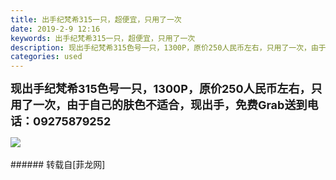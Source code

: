 ```yaml
---
title: 出手纪梵希315一只，超便宜，只用了一次
date: 2019-2-9 12:16
keywords: 出手纪梵希315一只，超便宜，只用了一次
description: 现出手纪梵希315色号一只，1300P，原价250人民币左右，只用了一次，由于自己的肤色不适合，现出手，免费Grab送到电话：09275879252
categories: used
---
```

<td class="t_f" id="postmessage_2954126">

<strong><font size="4">现出手纪梵希315色号一只，1300P，原价250人民币左右，只用了一次，由于自己的肤色不适合，现出手，免费Grab送到</font></strong><font size="4"><strong>电话：09275879252<br/>
</strong></font>

<img aid="1079079" data-cf-modified-c659f6e26134f189dd4bf8d6-="" file="data/attachment/forum/201902/09/121519qb759mnyyc02njaf.jpg.thumb.jpg" id="aimg_1079079" inpost="1" onclick="" onmouseover="" src="http://www.flw.ph/data/attachment/forum/201902/09/121519qb759mnyyc02njaf.jpg" style="cursor:pointer" zoomfile="data/attachment/forum/201902/09/121519qb759mnyyc02njaf.jpg"/>


<br/>
<br/>
</td>
###### 转载自[菲龙网]